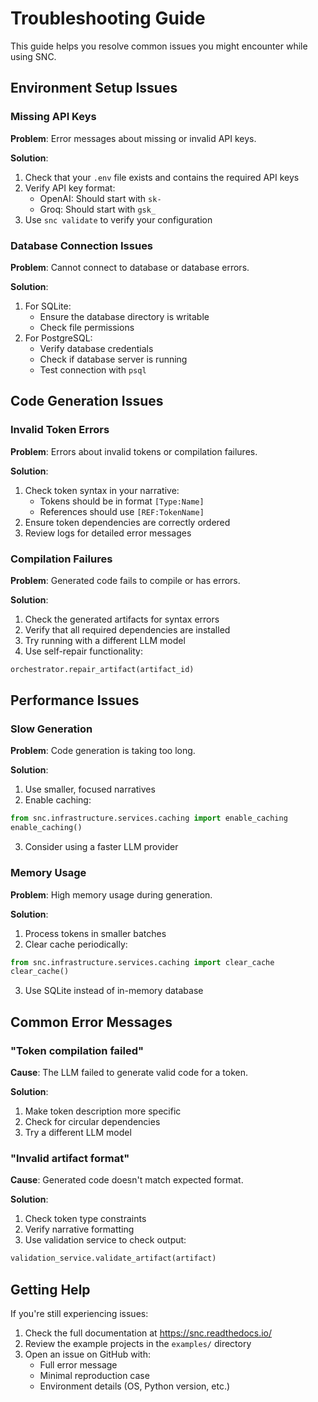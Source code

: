 # Troubleshooting Guide

This guide helps you resolve common issues you might encounter while using SNC.

## Environment Setup Issues

### Missing API Keys

**Problem**: Error messages about missing or invalid API keys.

**Solution**:

1. Check that your `.env` file exists and contains the required API keys
2. Verify API key format:
   - OpenAI: Should start with `sk-`
   - Groq: Should start with `gsk_`
3. Use `snc validate` to verify your configuration

### Database Connection Issues

**Problem**: Cannot connect to database or database errors.

**Solution**:

1. For SQLite:
   - Ensure the database directory is writable
   - Check file permissions
2. For PostgreSQL:
   - Verify database credentials
   - Check if database server is running
   - Test connection with `psql`

## Code Generation Issues

### Invalid Token Errors

**Problem**: Errors about invalid tokens or compilation failures.

**Solution**:

1. Check token syntax in your narrative:
   - Tokens should be in format `[Type:Name]`
   - References should use `[REF:TokenName]`
2. Ensure token dependencies are correctly ordered
3. Review logs for detailed error messages

### Compilation Failures

**Problem**: Generated code fails to compile or has errors.

**Solution**:

1. Check the generated artifacts for syntax errors
2. Verify that all required dependencies are installed
3. Try running with a different LLM model
4. Use self-repair functionality:

```python
orchestrator.repair_artifact(artifact_id)
```

## Performance Issues

### Slow Generation

**Problem**: Code generation is taking too long.

**Solution**:

1. Use smaller, focused narratives
2. Enable caching:

```python
from snc.infrastructure.services.caching import enable_caching
enable_caching()
```

3. Consider using a faster LLM provider

### Memory Usage

**Problem**: High memory usage during generation.

**Solution**:

1. Process tokens in smaller batches
2. Clear cache periodically:

```python
from snc.infrastructure.services.caching import clear_cache
clear_cache()
```

3. Use SQLite instead of in-memory database

## Common Error Messages

### "Token compilation failed"

**Cause**: The LLM failed to generate valid code for a token.

**Solution**:

1. Make token description more specific
2. Check for circular dependencies
3. Try a different LLM model

### "Invalid artifact format"

**Cause**: Generated code doesn't match expected format.

**Solution**:

1. Check token type constraints
2. Verify narrative formatting
3. Use validation service to check output:

```python
validation_service.validate_artifact(artifact)
```

## Getting Help

If you're still experiencing issues:

1. Check the full documentation at https://snc.readthedocs.io/
2. Review the example projects in the `examples/` directory
3. Open an issue on GitHub with:
   - Full error message
   - Minimal reproduction case
   - Environment details (OS, Python version, etc.)
